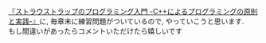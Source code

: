 [『ストラウストラップのプログラミング入門 -C++によるプログラミングの原則と実践-』](http://www.amazon.co.jp/dp/4798119598)に, 毎章末に練習問題がついているので, やっていこうと思います.  
もし間違いがあったらコメントいただけたら嬉しいです  
